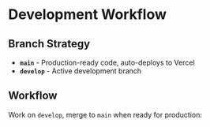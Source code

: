 # Development Workflow

## Branch Strategy

- **`main`** - Production-ready code, auto-deploys to Vercel
- **`develop`** - Active development branch

## Workflow

Work on `develop`, merge to `main` when ready for production:
